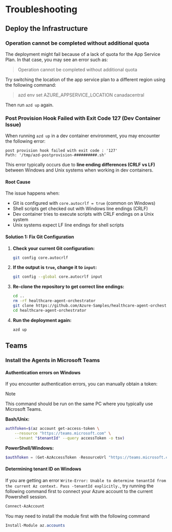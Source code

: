 # Troubleshooting

## Deploy the Infrastructure

### Operation cannot be completed without additional quota

The deployment might fail because of a lack of quota for the App Service Plan. In that case, you may see an error such as:
> Operation cannot be completed without additional quota

Try switching the location of the app service plan to a different region using the following command:
> azd env set AZURE_APPSERVICE_LOCATION canadacentral

Then run `azd up` again.

### Post Provision Hook Failed with Exit Code 127 (Dev Container Issue)

When running `azd up` in a dev container environment, you may encounter the following error:

```
post provision hook failed with exit code : '127' 
Path: '/tmp/azd-postprovision-##########.sh'
```

This error typically occurs due to **line ending differences (CRLF vs LF)** between Windows and Unix systems when working in dev containers.

#### Root Cause
The issue happens when:
- Git is configured with `core.autocrlf = true` (common on Windows)
- Shell scripts get checked out with Windows line endings (CRLF)
- Dev container tries to execute scripts with CRLF endings on a Unix system
- Unix systems expect LF line endings for shell scripts

#### Solution 1: Fix Git Configuration

1. **Check your current Git configuration:**
   ```bash
   git config core.autocrlf
   ```

2. **If the output is `true`, change it to `input`:**
   ```bash
   git config --global core.autocrlf input
   ```

3. **Re-clone the repository to get correct line endings:**
   ```bash
   cd ..
   rm -rf healthcare-agent-orchestrator
   git clone https://github.com/Azure-Samples/healthcare-agent-orchestrator.git
   cd healthcare-agent-orchestrator
   ```

4. **Run the deployment again:**
   ```bash
   azd up
   ```

## Teams

### Install the Agents in Microsoft Teams

#### Authentication errors on Windows

If you encounter authentication errors, you can manually obtain a token:

> [!NOTE]
> This command should be run on the same PC where you typically use Microsoft Teams.

**Bash/Unix:**

```sh
authToken=$(az account get-access-token \
    --resource "https://teams.microsoft.com" \
    --tenant "$tenantId" --query accessToken -o tsv)
```

**PowerShell/Windows:**

```powershell
$authToken = (Get-AzAccessToken -ResourceUrl "https://teams.microsoft.com" -Tenant $tenantId).Token
```

#### Determining tenant ID on Windows

If you are getting an error `Write-Error: Unable to determine tenantId from the current Az context. Pass -tenantId explicitly.`, try running the following command first to connect your Azure account to the current Powershell session.

```powershell
Connect-AzAccount
```

You may need to install the module first with the following command

```powershell
Install-Module az.accounts
```
